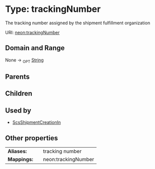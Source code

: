 
# Type: trackingNumber


The tracking number assigned by the shipment fulfillment organization

URI: [neon:trackingNumber](https://data.neonscience.org/trackingNumber)


## Domain and Range

None ->  <sub>OPT</sub> [String](types/String.md)

## Parents


## Children


## Used by

 * [ScsShipmentCreationIn](ScsShipmentCreationIn.md)

## Other properties

|  |  |  |
| --- | --- | --- |
| **Aliases:** | | tracking number |
| **Mappings:** | | neon:trackingNumber |

